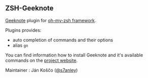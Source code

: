 ## ZSH-Geeknote

[Geeknote](https://github.com/VitaliyRodnenko/geeknote) plugin for [oh-my-zsh framework](http://github.com/bluekrow/oh-my-zsh).

Plugins provides:

- auto completion of commands and their options
- alias `gn`

You can find information how to install Geeknote and it's available commands on the [project website](http://www.geeknote.me/).

Maintainer : Ján Koščo ([@s7anley](https://twitter.com/s7anley))
